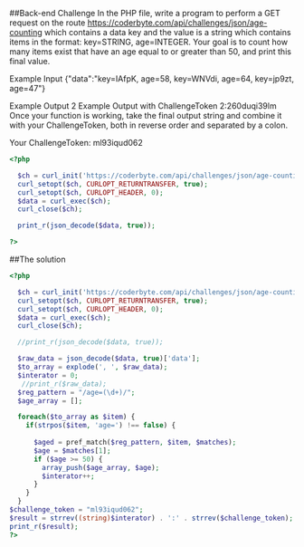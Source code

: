 ##Back-end Challenge
In the PHP file, write a program to perform a GET request on the route https://coderbyte.com/api/challenges/json/age-counting which contains a data key and the value is a string which contains items in the format: key=STRING, age=INTEGER. Your goal is to count how many items exist that have an age equal to or greater than 50, and print this final value.

Example Input
{"data":"key=IAfpK, age=58, key=WNVdi, age=64, key=jp9zt, age=47"}

Example Output
2
Example Output with ChallengeToken
2:260duqi39lm
Once your function is working, take the final output string and combine it with your ChallengeToken, both in reverse order and separated by a colon.

Your ChallengeToken: ml93iqud062



```php
<?php 

  $ch = curl_init('https://coderbyte.com/api/challenges/json/age-counting');
  curl_setopt($ch, CURLOPT_RETURNTRANSFER, true);
  curl_setopt($ch, CURLOPT_HEADER, 0);
  $data = curl_exec($ch);
  curl_close($ch);

  print_r(json_decode($data, true));

?>
```

##The solution
```php
<?php 

  $ch = curl_init('https://coderbyte.com/api/challenges/json/age-counting');
  curl_setopt($ch, CURLOPT_RETURNTRANSFER, true);
  curl_setopt($ch, CURLOPT_HEADER, 0);
  $data = curl_exec($ch);
  curl_close($ch);

  //print_r(json_decode($data, true));

  $raw_data = json_decode($data, true)['data'];
  $to_array = explode(', ', $raw_data);
  $interator = 0;
   //print_r($raw_data);
  $reg_pattern = "/age=(\d+)/";
  $age_array = [];

  foreach($to_array as $item) {
    if(strpos($item, 'age=') !== false) {
      
      $aged = pref_match($reg_pattern, $item, $matches);
      $age = $matches[1];
      if ($age >= 50) {
        array_push($age_array, $age);
        $interator++;
      }
    }
  }
$challenge_token = "ml93iqud062";
$result = strrev((string)$interator) . ':' . strrev($challenge_token);
print_r($result);
?>
```
